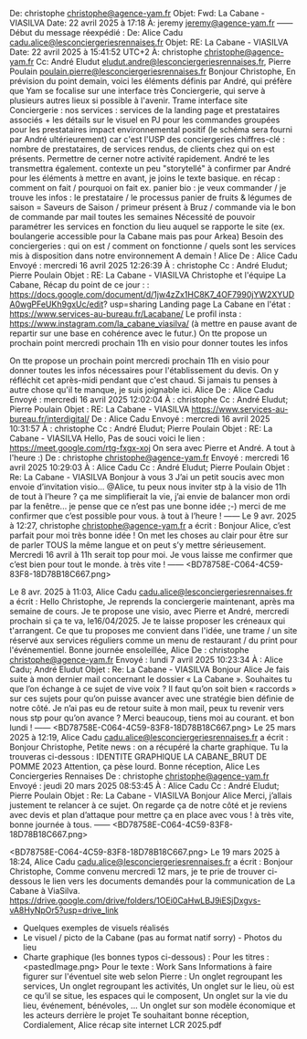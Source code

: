    De: christophe christophe@agence-yam.fr Objet: Fwd: La Cabane - VIASILVA
Date: 22 avril 2025 à 17:18
À: jeremy jeremy@agence-yam.fr
——
Début du message réexpédié :
De: Alice Cadu <cadu.alice@lesconciergeriesrennaises.fr> Objet: RE: La Cabane - VIASILVA
Date: 22 avril 2025 à 15:41:52 UTC+2
À: christophe <christophe@agence-yam.fr>
Cc: André Eludut <eludut.andre@lesconciergeriesrennaises.fr>, Pierre Poulain <poulain.pierre@lesconciergeriesrennaises.fr> Bonjour Christophe,
En prévision du point demain, voici les éléments définis par André, qui préfère que Yam se focalise sur une interface très Conciergerie, qui serve à plusieurs autres lieux si possible à l'avenir.
Trame interface site Conciergerie :
nos services : services de la landing page et prestataires associés + les détails sur le visuel en PJ pour les commandes groupées pour les prestataires
impact environnemental positif (le schéma sera fourni par André ultérieurement) car c'est l'USP des conciergeries
chiffres-clé : nombre de prestataires, de services rendus, de clients chez qui on est présents. Permettre de cerner notre activité rapidement. André te les transmettra également.
contexte un peu "storytellé" à confirmer par André pour les éléments à mettre en avant, je joins le texte basique.
en récap : comment on fait / pourquoi on fait
ex. panier bio : je veux commander / je trouve les infos : le prestataire / le processus
panier de fruits & légumes de saison = Saveurs de Saison / primeur présent à Bruz / commande via le bon de commande par mail toutes les semaines
Nécessité de pouvoir paramétrer les services en fonction du lieu auquel se rapporte le site (ex. boulangerie accessible pour la Cabane mais pas pour Arkea)
Besoin des conciergeries : qui on est / comment on fonctionne / quels sont les services mis à disposition dans notre environnement
A demain ! Alice
De : Alice Cadu
Envoyé : mercredi 16 avril 2025 12:26:39 À : christophe
Cc : André Eludut; Pierre Poulain
Objet : RE: La Cabane - VIASILVA
Christophe et l'équipe La Cabane,
Récap du point de ce jour :
: https://docs.google.com/document/d/1jw4zZx1HC8K7_4OF7990jYW2XYUDA0wgPFeUKh9gxUc/edit? usp=sharing
Landing page La Cabane en l'état : https://www.services-au-bureau.fr/Lacabane/
Le profil insta : https://www.instagram.com/la_cabane_viasilva/ (à mettre en pause avant de repartir sur
une base en cohérence avec le futur.)
On tte propose un prochain point mercredi prochain 11h en visio pour donner toutes les infos
              
On tte propose un prochain point mercredi prochain 11h en visio pour donner toutes les infos nécessaires pour l'établissement du devis. On y réfléchit cet après-midi pendant que c'est chaud.
Si jamais tu penses à autre chose qu'il te manque, je suis joignable ici. Alice
De : Alice Cadu
Envoyé : mercredi 16 avril 2025 12:02:04 À : christophe
Cc : André Eludut; Pierre Poulain
Objet : RE: La Cabane - VIASILVA
https://www.services-au-bureau.fr/interdigital/
De : Alice Cadu
Envoyé : mercredi 16 avril 2025 10:31:57 À : christophe
Cc : André Eludut; Pierre Poulain
Objet : RE: La Cabane - VIASILVA
Hello,
Pas de souci voici le lien : https://meet.google.com/rtg-fxgx-xoj On sera avec Pierre et André.
A tout à l'heure :)
De : christophe <christophe@agence-yam.fr> Envoyé : mercredi 16 avril 2025 10:29:03
À : Alice Cadu
Cc : André Eludut; Pierre Poulain
Objet : Re: La Cabane - VIASILVA Bonjour à vous 3
J’ai un petit soucis avec mon envoie d’invitation visio... @Alice, tu peux nous inviter stp à la visio de 11h de tout à l’heure ?
ça me simplifierait la vie, j’ai envie de balancer mon ordi par la fenêtre... je pense que ce n’est pas une bonne idée ;-)
merci de me confirmer que c’est possible pour vous. à tout à l’heure !
——
Le 9 avr. 2025 à 12:27, christophe <christophe@agence-yam.fr> a écrit : Bonjour Alice,
c’est parfait pour moi très bonne idée !
On met les choses au clair pour être sur de parler TOUS la même langue et on peut s’y mettre sérieusement.
Mercredi 16 avril à 11h serait top pour moi.
Je vous laisse me confirmer que c’est bien pour tout le monde. à très vite !
——
             <BD78758E-C064-4C59-83F8-18D78B18C667.png>

   Le 8 avr. 2025 à 11:03, Alice Cadu <cadu.alice@lesconciergeriesrennaises.fr> a écrit : Hello Christophe,
Je reprends la conciergerie maintenant, après ma semaine de cours.
Je te propose une visio, avec Pierre et André, mercredi prochain si ça te va, le16/04/2025. Je te laisse proposer les créneaux qui t'arrangent.
Ce que tu proposes me convient dans l'idée, une trame / un site réservé aux services réguliers comme un menu de restaurant / du print pour l'événementiel.
Bonne journée ensoleillée,
Alice
De : christophe <christophe@agence-yam.fr> Envoyé : lundi 7 avril 2025 10:23:34
À : Alice Cadu; André Eludut
Objet : Re: La Cabane - VIASILVA
Bonjour Alice
Je fais suite à mon dernier mail concernant le dossier « La Cabane ». Souhaites tu que l’on échange à ce sujet de vive voix ?
Il faut qu’on soit bien « raccords » sur ces sujets pour qu’on puisse avancer avec une stratégie bien définie de notre côté.
Je n’ai pas eu de retour suite à mon mail, peux tu revenir vers nous stp pour qu’on avance ?
Merci beaucoup, tiens moi au courant. et bon lundi !
——
<BD78758E-C064-4C59-83F8-18D78B18C667.png>
Le 25 mars 2025 à 12:19, Alice Cadu <cadu.alice@lesconciergeriesrennaises.fr> a écrit : Bonjour Christophe,
Petite news : on a récupéré la charte graphique.
Tu la trouveras ci-dessous :
IDENTITE GRAPHIQUE LA CABANE_BRUT DE POMME 2023
Attention, ça pèse   lourd. Bonne réception,
Alice
Les Conciergeries Rennaises
De : christophe <christophe@agence-yam.fr> Envoyé : jeudi 20 mars 2025 08:53:45
À : Alice Cadu
Cc : André Eludut; Pierre Poulain
Objet : Re: La Cabane - VIASILVA
Bonjour Alice
Merci, j’allais justement te relancer à ce sujet.
On regarde ça de notre côté et je reviens avec devis et plan d’attaque pour mettre ça en place avec vous !
à très vite, bonne journée à tous. ——
     <BD78758E-C064-4C59-83F8-18D78B18C667.png>

<BD78758E-C064-4C59-83F8-18D78B18C667.png>
     Le 19 mars 2025 à 18:24, Alice Cadu <cadu.alice@lesconciergeriesrennaises.fr> a écrit :
Bonjour Christophe,
Comme convenu mercredi 12 mars, je te prie de trouver ci-dessous le lien vers les documents demandés pour la communication de La Cabane à ViaSilva.
https://drive.google.com/drive/folders/1OEi0CaHwLBJ9iESjDxgvs-vA8HyNpOr5?usp=drive_link
- Quelques exemples de visuels réalisés
- Le visuel / picto de la Cabane (pas au format natif sorry) - Photos du lieu
- Charte graphique (les bonnes typos ci-dessous) :
Pour les titres : <pastedImage.png>
Pour le texte : Work Sans
Informations à faire figurer sur l'éventuel site web selon Pierre :
Un onglet regroupant les services,
Un onglet regroupant les activités,
Un onglet sur le lieu, où est ce qu’il se situe, les espaces qui le composent, Un onglet sur la vie du lieu, événement, bénévoles, ...
Un onglet sur son modèle économique et les acteurs derrière le projet
Te souhaitant bonne réception, Cordialement,
Alice
récap site internet LCR 2025.pdf
   